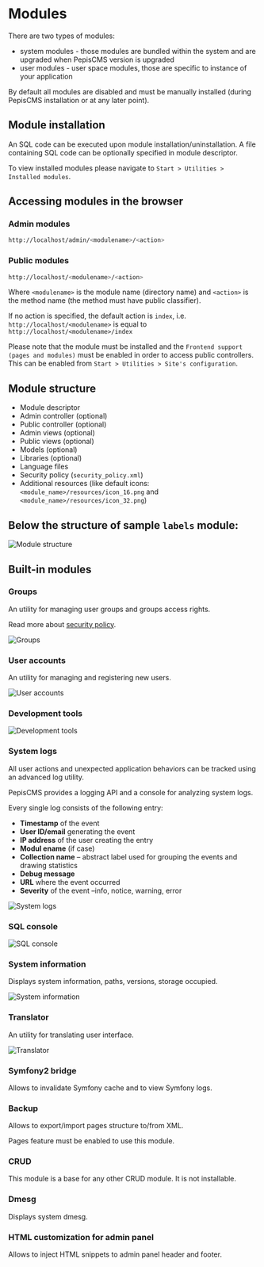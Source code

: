 # Modules

There are two types of modules:

* system modules - those modules are bundled within the system and are upgraded when PepisCMS version is upgraded
* user modules - user space modules, those are specific to instance of your application

By default all modules are disabled and must be manually installed (during PepisCMS installation or at any later point).

## Module installation

An SQL code can be executed upon module installation/uninstallation. A file containing SQL code can be optionally
specified in module descriptor.

To view installed modules please navigate to `Start > Utilities > Installed modules`.

## Accessing modules in the browser

### Admin modules

```bash
http://localhost/admin/<modulename>/<action>
```

### Public modules

```bash
http://localhost/<modulename>/<action>
```

Where `<modulename>` is the module name (directory name) and `<action>` is the method name
(the method must have public classifier).

If no action is specified, the default action is `index`, i.e. `http://localhost/<modulename>` is equal to
`http://localhost/<modulename>/index`

Please note that the module must be installed and the `Frontend support (pages and modules)` must be enabled in order
to access public controllers. This can be enabled from `Start > Utilities > Site's configuration`.

## Module structure

* Module descriptor
* Admin controller (optional)
* Public controller (optional)
* Admin views (optional)
* Public views (optional)
* Models (optional)
* Libraries (optional)
* Language files
* Security policy (`security_policy.xml`)
* Additional resources (like default icons: `<module_name>/resources/icon_16.png` and `<module_name>/resources/icon_32.png`)

## Below the structure of sample `labels` module:

![Module structure](screens/MODULE_STRUCTURE.png)

## Built-in modules

### Groups

An utility for managing user groups and groups access rights.

Read more about [security policy](SECURITY_POLICY.md).

![Groups](screens/MODULES_GROUPS.png)

### User accounts

An utility for managing and registering new users.

![User accounts](screens/MODULES_USER_ACCOUNTS.png)

### Development tools

![Development tools](screens/MODULES_DEVELOPMENT_TOOLS.png)

### System logs

All user actions and unexpected application behaviors can be tracked using an advanced log utility.

PepisCMS provides a logging API and a console for analyzing system logs.

Every single log consists of the following entry:
* **Timestamp** of the event
* **User ID/email** generating the event
* **IP address** of the user creating the entry
* **Modul ename** (if case)
* **Collection name** – abstract label used for grouping the events and drawing statistics
* **Debug message**
* **URL** where the event occurred
* **Severity** of the event –info, notice, warning, error

![System logs](screens/MODULES_SYSTEM_LOGS.png)

### SQL console

![SQL console](screens/MODULES_SQL_CONSOLE.png)

### System information

Displays system information, paths, versions, storage occupied.

![System information](screens/MODULES_SYSTEM_INFORMATION.png)

### Translator

An utility for translating user interface.

![Translator](screens/MODULES_TRANSLATOR.png)

### Symfony2 bridge

Allows to invalidate Symfony cache and to view Symfony logs.

### Backup

Allows to export/import pages structure to/from XML.

Pages feature must be enabled to use this module.

### CRUD

This module is a base for any other CRUD module. It is not installable.

### Dmesg

Displays system dmesg.

### HTML customization for admin panel

Allows to inject HTML snippets to admin panel header and footer.